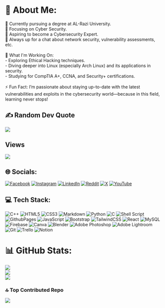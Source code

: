 # 💫 About Me:
🔭 Currently pursuing a degree at AL-Razi University.<br>🌱 Focusing on Cyber Security.<br>🎯 Aspiring to become a Cybersecurity Expert.<br>💬 Always up for a chat about network security, vulnerability assessments, etc.<br><br>🌟 What I'm Working On:<br>- Exploring Ethical Hacking techniques.<br>- Diving deeper into Linux (especially Arch Linux) and its applications in security.<br>- Studying for CompTIA A+, CCNA, and Security+ certifications.<br><br>⚡ Fun Fact: I’m passionate about staying up-to-date with the latest vulnerabilities and exploits in the cybersecurity world—because in this field, learning never stops!

## ✍️ Random Dev Quote
![](https://quotes-github-readme.vercel.app/api?type=vetical&theme=gruvbox)

## Views 
[![](https://visitcount.itsvg.in/api?id=ex-jandal&icon=3&color=2)](https://visitcount.itsvg.in)

## 🌐 Socials:
[![Facebook](https://img.shields.io/badge/Facebook-%231877F2.svg?logo=Facebook&logoColor=white)](https://facebook.com/ex.jandal) [![Instagram](https://img.shields.io/badge/Instagram-%23E4405F.svg?logo=Instagram&logoColor=white)](https://instagram.com/ex.jandal) [![LinkedIn](https://img.shields.io/badge/LinkedIn-%230077B5.svg?logo=linkedin&logoColor=white)](https://linkedin.com/in/sultan-majed) [![Reddit](https://img.shields.io/badge/Reddit-%23FF4500.svg?logo=Reddit&logoColor=white)](https://reddit.com/user/Ex_Jandal) [![X](https://img.shields.io/badge/X-black.svg?logo=X&logoColor=white)](https://x.com/ex_jandal) [![YouTube](https://img.shields.io/badge/YouTube-%23FF0000.svg?logo=YouTube&logoColor=white)](https://youtube.com/@ex.jandal) 

## 💻 Tech Stack:
![C++](https://img.shields.io/badge/c++-%2300599C.svg?style=flat&logo=c%2B%2B&logoColor=white) ![HTML5](https://img.shields.io/badge/html5-%23E34F26.svg?style=flat&logo=html5&logoColor=white) ![CSS3](https://img.shields.io/badge/css3-%231572B6.svg?style=flat&logo=css3&logoColor=white) ![Markdown](https://img.shields.io/badge/markdown-%23000000.svg?style=flat&logo=markdown&logoColor=white) ![Python](https://img.shields.io/badge/python-3670A0?style=flat&logo=python&logoColor=ffdd54) ![C](https://img.shields.io/badge/c-%2300599C.svg?style=flat&logo=c&logoColor=white) ![Shell Script](https://img.shields.io/badge/shell_script-%23121011.svg?style=flat&logo=gnu-bash&logoColor=white) ![GithubPages](https://img.shields.io/badge/github%20pages-121013?style=flat&logo=github&logoColor=white) ![JavaScript](https://img.shields.io/badge/javascript-%23323330.svg?style=flat&logo=javascript&logoColor=%23F7DF1E) ![Bootstrap](https://img.shields.io/badge/bootstrap-%238511FA.svg?style=flat&logo=bootstrap&logoColor=white) ![TailwindCSS](https://img.shields.io/badge/tailwindcss-%2338B2AC.svg?style=flat&logo=tailwind-css&logoColor=white) ![React](https://img.shields.io/badge/react-%2320232a.svg?style=flat&logo=react&logoColor=%2361DAFB) ![MySQL](https://img.shields.io/badge/mysql-4479A1.svg?style=flat&logo=mysql&logoColor=white) ![Firebase](https://img.shields.io/badge/firebase-a08021?style=flat&logo=firebase&logoColor=ffcd34) ![Canva](https://img.shields.io/badge/Canva-%2300C4CC.svg?style=flat&logo=Canva&logoColor=white) ![Blender](https://img.shields.io/badge/blender-%23F5792A.svg?style=flat&logo=blender&logoColor=white) ![Adobe Photoshop](https://img.shields.io/badge/adobe%20photoshop-%2331A8FF.svg?style=flat&logo=adobe%20photoshop&logoColor=white) ![Adobe Lightroom](https://img.shields.io/badge/Adobe%20Lightroom-31A8FF.svg?style=flat&logo=Adobe%20Lightroom&logoColor=white) ![Git](https://img.shields.io/badge/git-%23F05033.svg?style=flat&logo=git&logoColor=white) ![Trello](https://img.shields.io/badge/Trello-%23026AA7.svg?style=flat&logo=Trello&logoColor=white) ![Notion](https://img.shields.io/badge/Notion-%23000000.svg?style=flat&logo=notion&logoColor=white)

# 📊 GitHub Stats:
<dev style="margin:auto" >![](https://github-readme-stats.vercel.app/api?username=ex-jandal&theme=gruvbox&hide_border=false&include_all_commits=true&count_private=false)<br/>
![](https://github-readme-streak-stats.herokuapp.com/?user=ex-jandal&theme=gruvbox&hide_border=false)<br/>
![](https://github-readme-stats.vercel.app/api/top-langs/?username=ex-jandal&theme=gruvbox&hide_border=false&include_all_commits=true&count_private=false&layout=compact)</dev>

### 🔝 Top Contributed Repo
<dev style="margin:auto" >![](https://github-contributor-stats.vercel.app/api?username=ex-jandal&limit=5&theme=gruvbox&combine_all_yearly_contributions=true)</dev>


<!-- Proudly created with GPRM ( https://gprm.itsvg.in ). I realy thank you.. -->
